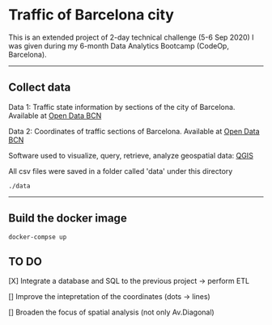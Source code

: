 # Traffic of Barcelona city

This is an extended project of 2-day technical challenge (5-6 Sep 2020) I was given during my 6-month Data Analytics Bootcamp (CodeOp, Barcelona).

-----------------------------

## Collect data

Data 1: Traffic state information by sections of the city of Barcelona. Available at [Open Data BCN](https://opendata-ajuntament.barcelona.cat/data/en/dataset/trams)

Data 2: Coordinates of traffic sections of Barcelona. Available at [Open Data BCN](https://opendata-ajuntament.barcelona.cat/data/es/dataset/transit-relacio-trams)

Software used to visualize, query, retrieve, analyze geospatial data: [QGIS](https://www.qgis.org/en/site/)

All csv files were saved in a folder called 'data' under this directory
```
./data
```

--------------------------

## Build the docker image

```
docker-compse up
```

## TO DO
[X] Integrate a database and SQL to the previous project -> perform ETL

[] Improve the intepretation of the coordinates (dots -> lines)

[] Broaden the focus of spatial analysis (not only Av.Diagonal)
